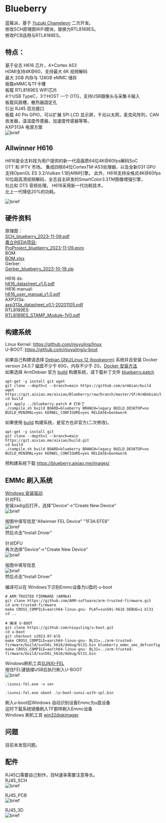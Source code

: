# Blueberry

蓝莓派，基于 [Yuzuki Chameleon](https://github.com/YuzukiHD/YuzukiChameleon) 二次开发。  
修改SCH原理图WiFi模块，替换为RTL8189ES。  
修改PCB适用与RTL8189ES。  


## 特点：

基于全志 H616 芯片，4*Cortex A53  
HDMI支持4K@60，支持最大 6K 视频解码  
最大 2GB 内存与 128GB eMMC 储存  
板载eMMC与TF卡槽  
板载 RTL8189ES WIFI芯片  
4个USB TypeC，3个HOST 一个 OTG，支持USB摄像头与采集卡输入  
板载风扇槽，散热器固定孔  
引出 RJ45 百兆接口  
板载 40 Pin GPIO，可以扩展 SPI LCD 显示屏，千兆以太网，麦克风阵列，CAN收发器，温湿度传感器，加速度传感器等等。  
AXP313A 电源方案  
![brief](IMAGE/blueberry.png)  

## Allwinner H616

H616是全志科技为用户提供的新一代高画质64位4K@60fps解码SoC  
OTT 和 IPTV 市场。 集成四核64位CortexTM-A53处理器，以及全新G31 GPU  
支持OpenGL ES 3.2/Vulkan 1.1的ARM引擎。 此外，H616支持全格式4K@60fps  
10位超高清视频解码，全志自主研发的SmartColor3.3TM图像增强引擎，  
杜比和 DTS 音频处理。 H616采用新一代功耗技术，  
比上一代降低20%的功耗。  

![brief](IMAGE/brief.png)  

## 硬件资料

原理图：  
[SCH_blueberry_2023-11-09.pdf](https://git.aixiao.me/aixiao/Blueberry/raw/branch/master/HW/blueberry/SCH_blueberry_2023-11-09.pdf)  
[嘉立创EDA项目:](https://lceda.cn/)    
[ProProject_blueberry_2023-11-09.epro](https://git.aixiao.me/aixiao/Blueberry/raw/branch/master/HW/blueberry/ProProject_blueberry_2023-11-09.epro)  
BOM:  
[BOM.xlsx](https://git.aixiao.me/aixiao/Blueberry/raw/branch/master/HW/blueberry/BOM.xlsx)  
Gerber:  
[Gerber_blueberry_2023-10-19.zip](https://git.aixiao.me/aixiao/Blueberry/raw/branch/master/HW/blueberry/Gerber_blueberry_2023-10-19.zip)  

H616 ds:  
[h616_datasheet_v1.0.pdf](https://git.aixiao.me/aixiao/Blueberry/raw/branch/master/HW/h616_datasheet_v1.0.pdf)  
H616 manual:  
[h616_user_manual_v1.0.pdf](https://git.aixiao.me/aixiao/Blueberry/raw/branch/master/HW/h616_user_manual_v1.0.pdf)  
AXP313a:  
[axp313a_datasheet_v0.1-20201105.pdf](https://git.aixiao.me/aixiao/Blueberry/raw/branch/master/HW/axp313a_datasheet_v0.1-20201105.pdf)  
RTL8189ES:  
[RTL8189ES_STAMP_Module-1V0.pdf](https://git.aixiao.me/aixiao/Blueberry/raw/branch/master/HW/RTL8189ES_STAMP_Module-1V0.pdf)  

## 构建系统

Linux Kernel: https://github.com/niuyuling/linux  
U-BOOT: https://github.com/niuyuling/u-boot  

如果自己构建请选择 [Debian GNU/Linux 12 (bookworm)](https://www.debian.org/) 系统并且安装 Docker version 24.0.7 磁盘不少于 60G，内存不少于 2G。[Docker 安装方法](https://docs.docker.com/engine/install/debian/)  
如果选择 ArmDebian 官方 [build](https://github.com/armbian/build) 构建系统，请下载补丁文件 [blueberry.patch](https://git.aixiao.me/aixiao/Blueberry/raw/branch/master/SF/ArmDebian/blueberry.patch)  
```
apt-get -y install git wget
git clone --depth=1 --branch=main https://github.com/armbian/build
wget https://git.aixiao.me/aixiao/Blueberry/raw/branch/master/SF/ArmDebian/blueberry.patch
cd build
git apply ../blueberry.patch # 打补丁
./compile.sh build BOARD=blueberry BRANCH=legacy BUILD_DESKTOP=no BUILD_MINIMAL=yes KERNEL_CONFIGURE=yes RELEASE=bookworm
```

如果使用 [build](https://git.aixiao.me/aixiao/build.git) 构建系统，是官方也非官方(二次修改)。  
```
apt-get -y install git
git clone --depth=1 --branch=main https://git.aixiao.me/aixiao/build.git
cd build
./compile.sh build BOARD=blueberry BRANCH=legacy BUILD_DESKTOP=no BUILD_MINIMAL=yes KERNEL_CONFIGURE=yes RELEASE=bookworm
```

预构建系统下载 https://blueberry.aixiao.me/images/  


## EMMc 刷入系统

[Windows 安装驱动](https://linux-sunxi.org/FEL/USBBoot#Using_sunxi-fel_on_Windows)  
针对FEL  
安装zadig后打开，选择"Device"→"Create New Device"  
![brief](IMAGE/create_new_device.png)  

按图中填写信息"Allwinner FEL Device" "1F3A:EFE8"  
![brief](IMAGE/fel_driver.png)  
然后点击"Install Driver"  

针对DFU  
再次选择"Device"→"Create New Device"  
![brief](IMAGE/create_new_device_dfu.png)  

按图中填写信息  
![brief](IMAGE/dfu_driver.png)  
然后点击"Install Driver"  



编译可以在 Windows下识别Emmc设备为U盘的 u-boot  
```
# ARM TRUSTED FIRMWARE (ARM64)
git clone https://github.com/ARM-software/arm-trusted-firmware.git
cd arm-trusted-firmware
make CROSS_COMPILE=aarch64-linux-gnu- PLAT=sun50i-h616 DEBUG=1 bl31
cd ..

# 编译 U-BOOT
git clone https://github.com/niuyuling/u-boot.git
cd u-boot
git checkout v2023.07-blb
make CROSS_COMPILE=aarch64-linux-gnu- BL31=../arm-trusted-firmware/build/sun50i_h616/debug/bl31.bin blueberry_emmc_ums_defconfig
make CROSS_COMPILE=aarch64-linux-gnu- BL31=../arm-trusted-firmware/build/sun50i_h616/debug/bl31.bin

```

Windows刷机工具[SUNXI-FEL](https://github.com/eperie/build-scripts/releases/download/v1.3/sunxi-tools-mingw64-530adfa.zip)  
按住FEL键链接USB后执行刷入U-BOOT  
![brief](IMAGE/fel_ver.png)  
```
.\sunxi-fel.exe -v ver
```

```
.\sunxi-fel.exe uboot .\u-boot-sunxi-with-spl.bin
```

刷入u-boot后Windows 自动识别设备Emmc为u盘设备  
这时下载系统镜像刷入TF那样刷入Emmc设备  
Windows 刷机工具 [win32diskimager](https://sourceforge.net/projects/win32diskimager/)  


## 问题

目前未发现问题。  

## 配件

RJ45口需要自己制作，百M速率需要注意等长。  
RJ45_SCH  
![brief](IMAGE/rj45_sch.png)  

RJ45_PCB  
![brief](IMAGE/rj45_pcb.png)  

RJ45_3D  
![brief](IMAGE/rj45_3d.png)  

